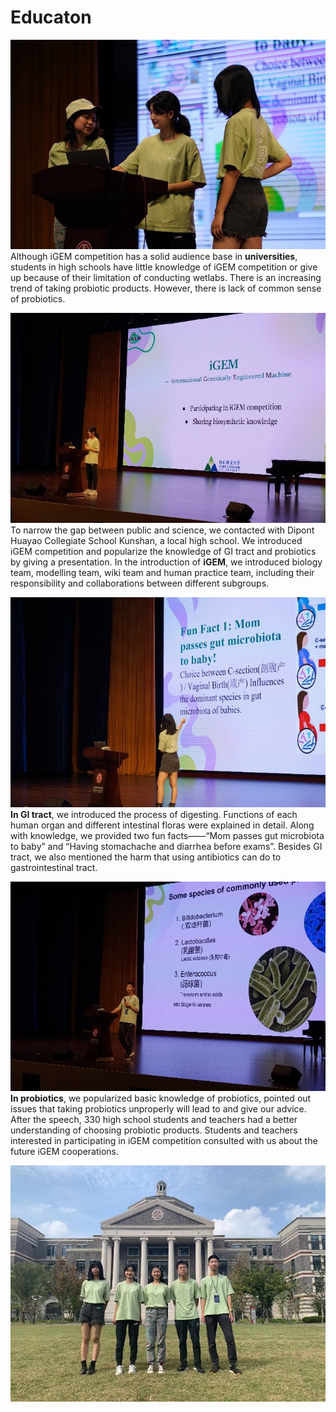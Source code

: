 # Educaton
![photo](education1.jpg)
Although iGEM competition has a solid audience base in **universities**, students in high schools have little knowledge of iGEM competition or give up because of their limitation of conducting wetlabs. There is an increasing trend of taking probiotic products. However, there is lack of common sense of probiotics.

![photo](education2.jpg)
To narrow the gap between public and science, we contacted with Dipont Huayao Collegiate School Kunshan, a local high school. We introduced iGEM competition and popularize the knowledge of GI tract and probiotics by giving a presentation. In the introduction of **iGEM**, we introduced biology team, modelling team, wiki team and human practice team, including their responsibility and collaborations between different subgroups. 

![photo](education3.jpg)
**In GI tract**, we introduced the process of digesting. Functions of each human organ and different intestinal floras were explained in detail. Along with knowledge, we provided two fun facts——“Mom passes gut microbiota to baby” and “Having stomachache and diarrhea before exams”. Besides GI tract, we also mentioned the harm that using antibiotics can do to gastrointestinal tract.

![photo](education4.jpg)
**In probiotics**, we popularized basic knowledge of probiotics, pointed out issues that taking probiotics unproperly will lead to and give our advice. After the speech, 330 high school students and teachers had a better understanding of choosing probiotic products. Students and teachers interested in participating in iGEM competition consulted with us about the future iGEM cooperations.

![photo](education5.jpg)
